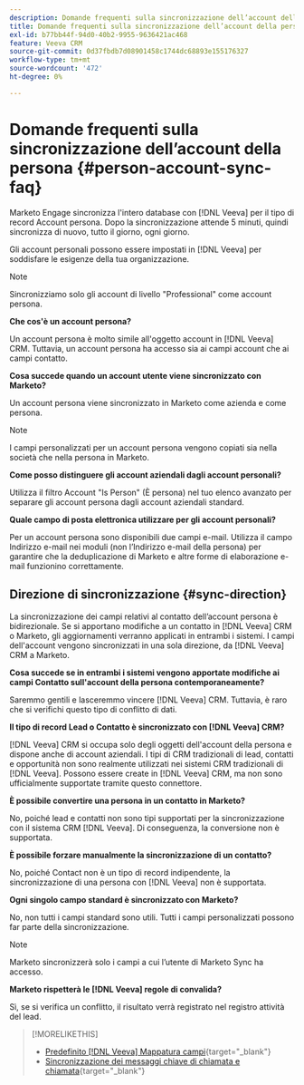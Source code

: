 ```yaml
---
description: Domande frequenti sulla sincronizzazione dell’account della persona - Documentazione di Marketo - Documentazione del prodotto
title: Domande frequenti sulla sincronizzazione dell’account della persona
exl-id: b77bb44f-94d0-40b2-9955-9636421ac468
feature: Veeva CRM
source-git-commit: 0d37fbdb7d08901458c1744dc68893e155176327
workflow-type: tm+mt
source-wordcount: '472'
ht-degree: 0%

---
```


# Domande frequenti sulla sincronizzazione dell’account della persona {#person-account-sync-faq}

Marketo Engage sincronizza l&#39;intero database con [!DNL Veeva] per il tipo di record Account persona. Dopo la sincronizzazione attende 5 minuti, quindi sincronizza di nuovo, tutto il giorno, ogni giorno.

Gli account personali possono essere impostati in [!DNL Veeva] per soddisfare le esigenze della tua organizzazione.

>[!NOTE]
>
>Sincronizziamo solo gli account di livello &quot;Professional&quot; come account persona.

**Che cos&#39;è un account persona?**

Un account persona è molto simile all&#39;oggetto account in [!DNL Veeva] CRM. Tuttavia, un account persona ha accesso sia ai campi account che ai campi contatto.

**Cosa succede quando un account utente viene sincronizzato con Marketo?**

Un account persona viene sincronizzato in Marketo come azienda e come persona.

>[!NOTE]
>
>I campi personalizzati per un account persona vengono copiati sia nella società che nella persona in Marketo.

**Come posso distinguere gli account aziendali dagli account personali?**

Utilizza il filtro Account &quot;Is Person&quot; (È persona) nel tuo elenco avanzato per separare gli account persona dagli account aziendali standard.

**Quale campo di posta elettronica utilizzare per gli account personali?**

Per un account persona sono disponibili due campi e-mail. Utilizza il campo Indirizzo e-mail nei moduli (non l’Indirizzo e-mail della persona) per garantire che la deduplicazione di Marketo e altre forme di elaborazione e-mail funzionino correttamente.

## Direzione di sincronizzazione {#sync-direction}

La sincronizzazione dei campi relativi al contatto dell’account persona è bidirezionale. Se si apportano modifiche a un contatto in [!DNL Veeva] CRM o Marketo, gli aggiornamenti verranno applicati in entrambi i sistemi. I campi dell&#39;account vengono sincronizzati in una sola direzione, da [!DNL Veeva] CRM a Marketo.

**Cosa succede se in entrambi i sistemi vengono apportate modifiche ai campi Contatto sull&#39;account della persona contemporaneamente?**

Saremmo gentili e lasceremmo vincere [!DNL Veeva] CRM. Tuttavia, è raro che si verifichi questo tipo di conflitto di dati.

**Il tipo di record Lead o Contatto è sincronizzato con [!DNL Veeva] CRM?**

[!DNL Veeva] CRM si occupa solo degli oggetti dell&#39;account della persona e dispone anche di account aziendali. I tipi di CRM tradizionali di lead, contatti e opportunità non sono realmente utilizzati nei sistemi CRM tradizionali di [!DNL Veeva]. Possono essere create in [!DNL Veeva] CRM, ma non sono ufficialmente supportate tramite questo connettore.

**È possibile convertire una persona in un contatto in Marketo?**

No, poiché lead e contatti non sono tipi supportati per la sincronizzazione con il sistema CRM [!DNL Veeva]. Di conseguenza, la conversione non è supportata.

**È possibile forzare manualmente la sincronizzazione di un contatto?**

No, poiché Contact non è un tipo di record indipendente, la sincronizzazione di una persona con [!DNL Veeva] non è supportata.

**Ogni singolo campo standard è sincronizzato con Marketo?**

No, non tutti i campi standard sono utili. Tutti i campi personalizzati possono far parte della sincronizzazione.

>[!NOTE]
>
>Marketo sincronizzerà solo i campi a cui l’utente di Marketo Sync ha accesso.

**Marketo rispetterà le [!DNL Veeva] regole di convalida?**

Sì, se si verifica un conflitto, il risultato verrà registrato nel registro attività del lead.

>[!MORELIKETHIS]
>
>* [Predefinito [!DNL Veeva] Mappatura campi](/help/marketo/product-docs/crm-sync/veeva-crm-sync/sync-details/default-veeva-field-mapping.md){target="_blank"}
>* [Sincronizzazione dei messaggi chiave di chiamata e chiamata](/help/marketo/product-docs/crm-sync/veeva-crm-sync/sync-details/syncing-call-and-call-key-messages.md){target="_blank"}

